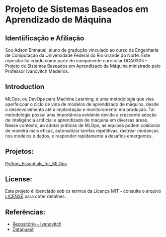 # Projeto de Sistemas Baseados em Aprendizado de Máquina

## Identiificação e Afiliação
Sou Adson Emnauel, aluno de gradução vinculado ao curso de Engenharia de Computação da Universidade Federal do Rio Grande do Norte. Este reposítio foi criado como parte do componente curricular DCA0305 - 
Projeto de Sistemas Baseados em Aprendizado de Máquina ministrado pelo Professor Ivanovitch Medeiros.

## Introduction 

MLOps, ou DevOps para Machine Learning, é uma metodologia que visa aperfeiçoar o ciclo de vida de modelos de aprendizado de máquina, desde o desenvolvimento até a implantação e monitoramento em produção. Tal metodologia possui uma importância evidente devido a crescente adoção de inteligência artificial e aprendizado de máquina em diversas áreas. Nesse contexto, ao adotar práticas de MLOps, as equipes podem colaborar de maneira mais eficaz, automatizar tarefas repetitivas, rastrear mudanças nos modelos e dados, e responder rapidamente a desafios emergentes.

## Projetos: 
[Python_Essentials_for_MLOps](https://github.com/AdEmanuel/mlops2023/tree/main/Python_Essentials_for_MLOps)

## License:
Este projeto é licenciado sob os termos da Licença MIT - consulte o arquivo [LICENSE](https://github.com/AdEmanuel/mlops2023/blob/main/LICENSE) para obter detalhes. 

## Referências:
 - [Repositório - Ivanovitch](https://github.com/ivanovitchm/mlops)
 - [Dataquest](https://github.com/dataquestio/project-walkthroughs)

